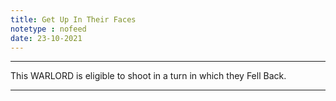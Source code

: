 ```yaml
---
title: Get Up In Their Faces
notetype : nofeed
date: 23-10-2021
---
```


---

This WARLORD is eligible to shoot in a turn in which they Fell Back.

---
